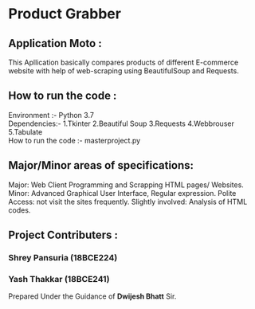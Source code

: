# Product Grabber

## Application Moto :
This Apllication basically compares products of different E-commerce website with help of web-scraping using BeautifulSoup and Requests.

## How to run the code :
Environment :- Python 3.7 <br>
Dependencies:- 
    1.Tkinter
    2.Beautiful Soup
    3.Requests
    4.Webbrouser
    5.Tabulate <br>
How to run the code :- masterproject.py  

## Major/Minor areas of specifications:
Major: Web Client Programming and Scrapping HTML pages/ Websites.
Minor: Advanced Graphical User Interface, Regular expression.
Polite Access: not visit the sites frequently.
Slightly involved: Analysis of HTML codes.

## Project Contributers :
  ### Shrey Pansuria (18BCE224)
  ### Yash Thakkar (18BCE241)
  Prepared Under the Guidance of <b>Dwijesh Bhatt</b> Sir.
